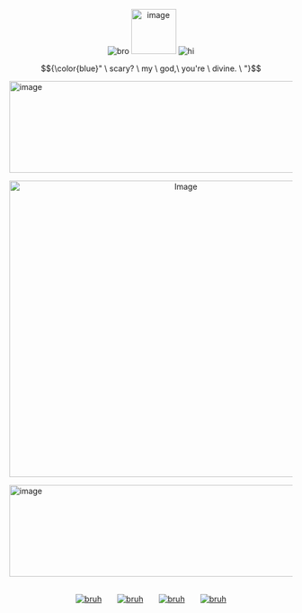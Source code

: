 <div align="center"> 

![bro](https://watermelon.crd.co/assets/images/gallery01/450da4a9.gif?v=e2e5e274)
<img width="80px" height="80px" alt="image" src="https://komarev.com/ghpvc/?username=your-DeuteragonistIllusion&label=♡&color=80b3cc&base=1234&style=for-the-badge" /> ![hi](https://watermelon.crd.co/assets/images/gallery01/904808c8.gif?v=e2e5e274)
</div>

<p align="center">

$${\color{blue}" \ scary? \ my \ god,\ you're \ divine. \ "}$$
</p>

<img width="2048" height="163" alt="image" src="https://64.media.tumblr.com/9538a5313e7ad0fdd040030848fbdf6d/676a6cfcab52675e-5f/s2048x3072/0b73aa8dce2cd5708340d68ae607956e558ce836.pnj" />

  <p align="center">
  <img width="612" height="527" alt="Image" src="https://github.com/user-attachments/assets/fb062b79-af24-439d-86a9-6b1176efefe1" />
  </p>

<img width="2048" height="163" alt="image" src="https://github.com/user-attachments/assets/666512bc-1ba2-42bd-8c0b-7e36172dafa6" /> <br> <br>

<div align="center">

[![bruh](https://watermelon.crd.co/assets/images/gallery07/e5932a66.gif?v=e2e5e274 "atabook")](https://gentlevows.atabook.org/) ‎   ‎ ‎‎‎ ‎‎‎‎‎ ‎‎ ‎ ‎‎[![bruh](https://watermelon.crd.co/assets/images/gallery07/e5932a66.gif?v=e2e5e274 "?")](https://placeholderlinkhere/) ‎   ‎ ‎‎‎ ‎‎‎‎‎ ‎‎ ‎ [![bruh](https://watermelon.crd.co/assets/images/gallery07/e5932a66.gif?v=e2e5e274 "?")](https://placeholderlinkhere/) ‎   ‎ ‎‎‎ ‎‎‎‎‎ ‎‎ ‎ [![bruh](https://watermelon.crd.co/assets/images/gallery07/e5932a66.gif?v=e2e5e274 "?")](https://placeholderlinkhere/)
